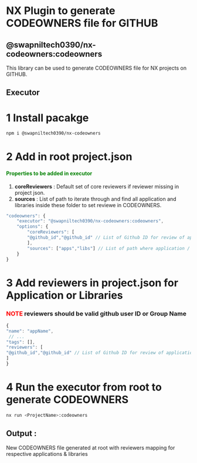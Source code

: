 # NX Plugin to generate CODEOWNERS file for GITHUB

## __@swapniltech0390/nx-codeowners:codeowners__
This library can be used to generate CODEOWNERS file for NX projects on GITHUB.

## Executor

# 1 Install pacakge 
```sh
npm i @swapniltech0390/nx-codeowners
```

# 2 Add in root project.json
#### <span style="color:green"> Properties to be added in executor</span>

1. **coreReviewers** : Default set of core reviewers if reviewer missing in project json.
2. **sources** : List of path to iterate through and find all application and libraries inside these folder to set reviewe in CODEOWNERS.

```javascript
"codeowners": {
    "executor": "@swapniltech0390/nx-codeowners:codeowners",
    "options": {
        "coreReviewers": [
        "@github_id","@github_id" // List of Github ID for review of application or library
        ],
        "sources": ["apps","libs"] // List of path where application / Libraries are placed from root
    }
}
```

# 3 Add reviewers in project.json for Application or Libraries
### <span style="color:red">__NOTE__</span> reviewers should be valid github user ID or Group Name
```javascript
{
"name": "appName",
 // ...
"tags": [],
"reviewers": [
"@github_id","@github_id" // List of Github ID for review of application / library
]
}

```

# 4 Run the executor from root to generate CODEOWNERS
```sh
nx run <ProjectName>:codeowners
```
 


## Output : 
New CODEOWNERS file generated at root with reviewers mapping for respective applications & libraries 
